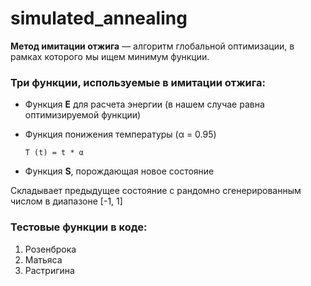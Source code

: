 # simulated_annealing
 **Метод имитации отжига** — алгоритм глобальной оптимизации, в рамках которого мы ищем минимум функции.

### Три функции, используемые в имитации отжига:
 * Функция **E** для расчета энергии (в нашем случае равна оптимизируемой функции)
* Функция понижения температуры (α = 0.95)

      T (t) = t * α
* Функция **S**, порождающая новое состояние 

Складывает предыдущее состояние с рандомно сгенерированным числом в диапазоне [-1, 1]

### Тестовые функции в коде:
1. Розенброка
2. Матьяса
3. Растригина
